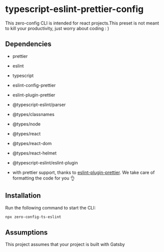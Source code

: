 # typescript-eslint-prettier-config

This zero-config CLI is intended for react projects.This preset is not meant to kill your productivity, just worry about coding : )

## Dependencies

- prettier
- eslint
- typescript
- eslint-config-prettier
- eslint-plugin-prettier
- @typescript-eslint/parser
- @types/classnames
- @types/node
- @types/react
- @types/react-dom
- @types/react-helmet
- @typescript-eslint/eslint-plugin

- with prettier support, thanks to [eslint-plugin-prettier](prettier.io/docs/en/eslint.html#use-eslint-to-run-prettier). We take care of formatting the code for you 👌

## Installation

Run the following command to start the CLI:

```sh
npx zero-config-ts-eslint

```

## Assumptions

This project assumes that your project is built with Gatsby
